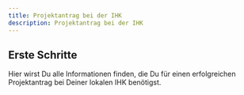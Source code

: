 ```yaml
---
title: Projektantrag bei der IHK
description: Projektantrag bei der IHK
---
```


## Erste Schritte

Hier wirst Du alle Informationen finden, die Du für einen erfolgreichen Projektantrag bei Deiner lokalen IHK benötigst.

